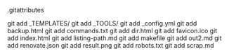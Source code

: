  .gitattributes

git add         _TEMPLATES/
git add         _TOOLS/
git add         _config.yml
git add         backup.html
git add         commands.txt
git add         dir.html
git add         favicon.ico
git add         index.html
git add         listing-path.md
git add         makefile
git add         out2.md
git add         renovate.json
git add         result.png
git add         robots.txt
git add         scrap.md